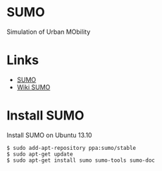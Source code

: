# SUMO

Simulation of Urban MObility  

# Links

* [SUMO](http://sumo-sim.org/)
* [Wiki SUMO](http://sumo-sim.org/wiki/Main_Page)

# Install SUMO

Install SUMO on Ubuntu 13.10
	
	$ sudo add-apt-repository ppa:sumo/stable
	$ sudo apt-get update
	$ sudo apt-get install sumo sumo-tools sumo-doc